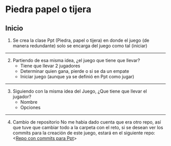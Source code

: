 # Piedra papel o tijera

## Inicio

1. Se crea la clase Ppt (Piedra, papel o tijera) en donde el juego (de manera redundante) solo se encarga del juego como tal (iniciar)

---

2. Partiendo de esa misma idea, ¿el juego que tiene que llevar?
   - Tiene que llevar 2 jugadores
   - Determinar quien gana, pierde o si se da un empate
   - Iniciar juego (aunque ya se definió en Ppt como jugar)

---

3.  Siguiendo con la misma idea del Juego, ¿Que tiene que llevar el jugador?
    - Nombre
    - Opciones

---

4. Cambio de repositorio
   No me habia dado cuenta que era otro repo, así que tuve que cambiar todo a la carpeta con el reto, si se desean ver los commits para la creación de este juego, estará en el siguiente repo: <[Repo con commits para Ppt](https://github.com/Alejandrojuarez0105/23-24-prg2/tree/main/entregas/juarezAlejandro/PPT/src)>
